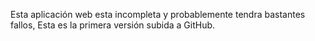Esta aplicación web esta incompleta y probablemente tendra bastantes fallos,
Esta es la primera versión subida a GitHub.

